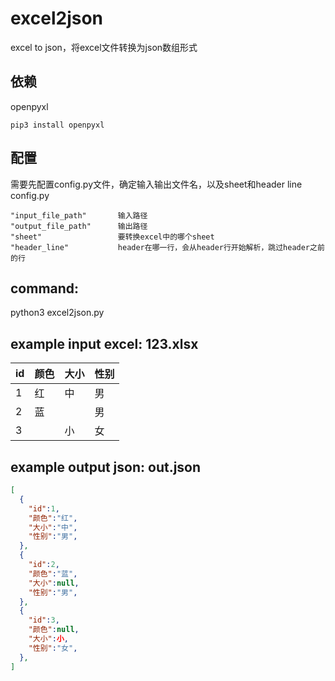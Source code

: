 # excel2json
excel to json，将excel文件转换为json数组形式

## 依赖
openpyxl

    pip3 install openpyxl

## 配置
需要先配置config.py文件，确定输入输出文件名，以及sheet和header line
config.py  
    
    "input_file_path"       输入路径  
    "output_file_path"      输出路径  
    "sheet"                 要转换excel中的哪个sheet  
    "header_line"           header在哪一行，会从header行开始解析，跳过header之前的行  

## command:
python3 excel2json.py

## example input excel:  123.xlsx

|id|颜色|大小|性别|
|---|---|---|---|
|1|红|中|男|
|2|蓝||男|
|3||小|女|

## example output json:   out.json
``` json
[
  {
    "id":1,
    "颜色":"红",
    "大小":"中",
    "性别":"男",
  },
  {
    "id":2,
    "颜色":"蓝",
    "大小":null,
    "性别":"男",
  },
  {
    "id":3,
    "颜色":null,
    "大小":小,
    "性别":"女",
  },
]
```
